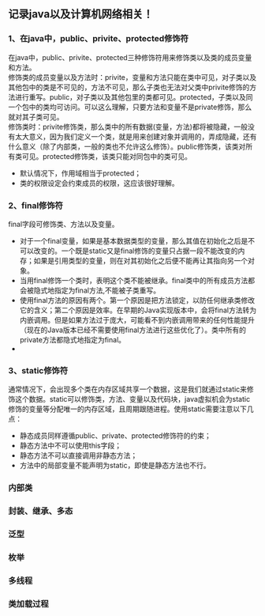 ## 记录java以及计算机网络相关！

### 1、在java中，public、privite、protected修饰符
在java中，public、privite、protected三种修饰符用来修饰类以及类的成员变量和方法。</br>
修饰类的成员变量以及方法时：privite，变量和方法只能在类中可见，对子类以及其他包中的类是不可见的，方法不可见，那么子类也无法对父类中privite修饰的方法进行重写。public，对子类以及其他包里的类都可见。protected，子类以及同一个包中的类均可访问。可以这么理解，只要方法和变量不是private修饰，那么就对其子类可见。</br>
修饰类时：privite修饰类，那么类中的所有数据(变量，方法)都将被隐藏，一般没有太大意义，因为我们定义一个类，就是用来创建对象并调用的，弄成隐藏，还有什么意义（除了内部类，一般的类也不允许这么修饰）。public修饰类，该类对所有类可见。protected修饰类，该类只能对同包中的类可见。

* 默认情况下，作用域相当于protected；
* 类的权限设定会约束成员的权限，这应该很好理解。

### 2、final修饰符

final字段可修饰类、方法以及变量。

* 对于一个final变量，如果是基本数据类型的变量，那么其值在初始化之后是不可以改变的。一个既是static又是final修饰的变量只占据一段不能改变的内存；如果是引用类型的变量，则在对其初始化之后便不能再让其指向另一个对象。
* 当用final修饰一个类时，表明这个类不能被继承。final类中的所有成员方法都会被隐式地指定为final方法,不能被子类重写。<br/>
* 使用final方法的原因有两个。第一个原因是把方法锁定，以防任何继承类修改它的含义；第二个原因是效率。在早期的Java实现版本中，会将final方法转为内嵌调用。但是如果方法过于庞大，可能看不到内嵌调用带来的任何性能提升（现在的Java版本已经不需要使用final方法进行这些优化了）。类中所有的private方法都隐式地指定为final。
* 
### 3、static修饰符

通常情况下，会出现多个类在内存区域共享一个数据，这是我们就通过static来修饰这个数据。static可以修饰类，方法、变量以及代码块，java虚拟机会为static修饰的变量等分配唯一的内存区域，且周期跟随进程。使用static需要注意以下几点：

* 静态成员同样遵循public、private、protected修饰符的约束；
* 静态方法中不可以使用this字段；
* 静态方法不可以直接调用非静态方法；
* 方法中的局部变量不能声明为static，即使是静态方法也不行。

### 内部类
### 封装、继承、多态
### 泛型
### 枚举
### 多线程
### 类加载过程